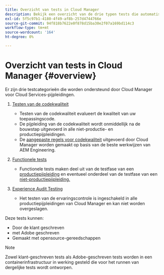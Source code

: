 ```yaml
---
title: Overzicht van tests in Cloud Manager
description: Bekijk een overzicht van de drie typen tests die automatisch worden uitgevoerd in Cloud Manager om de kwaliteit van uw aangepaste code te garanderen.
exl-id: 5f5c97b1-4180-4f49-af8b-257d4744766e
source-git-commit: 94f818b7622e0f878d15ba30e2f07a169bd114c3
workflow-type: tm+mt
source-wordcount: '164'
ht-degree: 0%

---
```



# Overzicht van tests in Cloud Manager {#overview}

Er zijn drie testcategorieën die worden ondersteund door Cloud Manager voor Cloud Services-pijpleidingen.

1. [Testen van de codekwaliteit](/help/implementing/cloud-manager/code-quality-testing.md)

   * Testen van de codekwaliteit evalueert de kwaliteit van uw toepassingscode.
   * De pijpleiding van de codekwaliteit wordt onmiddellijk na de bouwstap uitgevoerd in alle niet-productie- en productiepijpleidingen.
   * De [aangepaste regels voor codekwaliteit](/help/implementing/cloud-manager/custom-code-quality-rules.md) uitgevoerd door Cloud Manager worden gemaakt op basis van de beste werkwijzen van AEM Engineering.

1. [Functionele tests](/help/implementing/cloud-manager/functional-testing.md)

   * Functionele tests maken deel uit van de testfase van een [productiepijpleiding](/help/implementing/cloud-manager/configuring-pipelines/configuring-production-pipelines.md) en eventueel onderdeel van de testfase van een [niet-productiepijpleiding.](/help/implementing/cloud-manager/configuring-pipelines/configuring-non-production-pipelines.md)

1. [Experience Audit Testing](/help/implementing/cloud-manager/experience-audit-testing.md)

   * Het testen van de ervaringscontrole is ingeschakeld in alle productiepijpleidingen van Cloud Manager en kan niet worden overgeslagen.

Deze tests kunnen:

* Door de klant geschreven
* met Adobe geschreven
* Gemaakt met opensource-gereedschappen

>[!NOTE]
>
> Zowel klant-geschreven tests als Adobe-geschreven tests worden in een containerinfrastructuur in werking gesteld die voor het runnen van dergelijke tests wordt ontworpen.
